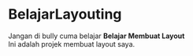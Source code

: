 # BelajarLayouting
Jangan di bully cuma belajar
<b>Belajar Membuat Layout</b><br/>
Ini adalah projek membuat layout saya.

